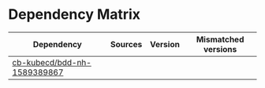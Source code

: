 # Dependency Matrix

Dependency | Sources | Version | Mismatched versions
---------- | ------- | ------- | -------------------
[cb-kubecd/bdd-nh-1589389867](https://github.com/cb-kubecd/bdd-nh-1589389867.git) |  | []() | 
